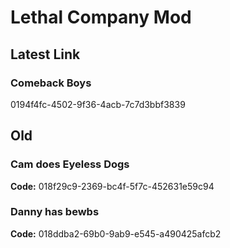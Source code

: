 # Lethal Company Mod
## Latest Link
### Comeback Boys
0194f4fc-4502-9f36-4acb-7c7d3bbf3839

## Old
### Cam does Eyeless Dogs 
**Code:** 018f29c9-2369-bc4f-5f7c-452631e59c94
### Danny has bewbs
**Code:** 018ddba2-69b0-9ab9-e545-a490425afcb2
